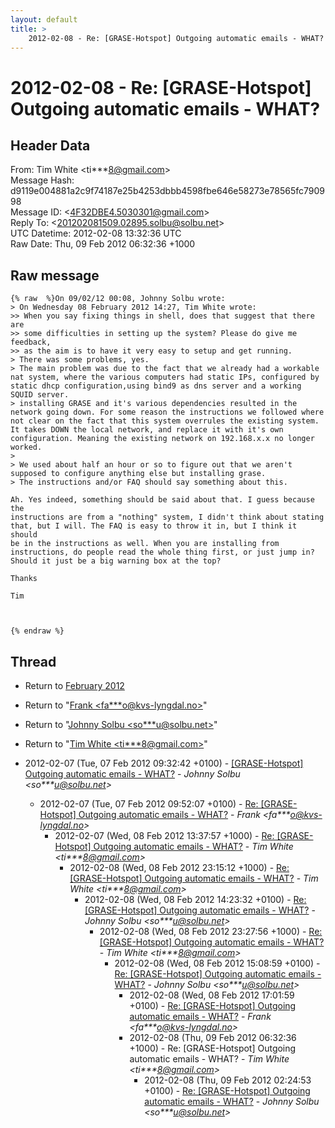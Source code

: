 ```yaml
---
layout: default
title: >
    2012-02-08 - Re: [GRASE-Hotspot] Outgoing automatic emails - WHAT?
---
```


# 2012-02-08 - Re: [GRASE-Hotspot] Outgoing automatic emails - WHAT?

## Header Data

From: Tim White \<ti***8@gmail.com\><br>
Message Hash: d9119e004881a2c9f74187e25b4253dbbb4598fbe646e58273e78565fc790998<br>
Message ID: \<4F32DBE4.5030301@gmail.com\><br>
Reply To: \<201202081509.02895.solbu@solbu.net\><br>
UTC Datetime: 2012-02-08 13:32:36 UTC<br>
Raw Date: Thu, 09 Feb 2012 06:32:36 +1000<br>

## Raw message

```
{% raw  %}On 09/02/12 00:08, Johnny Solbu wrote:
> On Wednesday 08 February 2012 14:27, Tim White wrote:
>> When you say fixing things in shell, does that suggest that there are
>> some difficulties in setting up the system? Please do give me feedback,
>> as the aim is to have it very easy to setup and get running.
> There was some problems, yes.
> The main problem was due to the fact that we already had a workable nat system, where the various computers had static IPs, configured by static dhcp configuration,using bind9 as dns server and a working SQUID server.
> installing GRASE and it's various dependencies resulted in the network going down. For some reason the instructions we followed where not clear on the fact that this system overrules the existing system. It takes DOWN the local network, and replace it with it's own configuration. Meaning the existing network on 192.168.x.x no longer worked.
>
> We used about half an hour or so to figure out that we aren't supposed to configure anything else but installing grase.
> The instructions and/or FAQ should say something about this.

Ah. Yes indeed, something should be said about that. I guess because the 
instructions are from a "nothing" system, I didn't think about stating 
that, but I will. The FAQ is easy to throw it in, but I think it should 
be in the instructions as well. When you are installing from 
instructions, do people read the whole thing first, or just jump in? 
Should it just be a big warning box at the top?

Thanks

Tim



{% endraw %}
```

## Thread

+ Return to [February 2012](/archive/2012/02)

+ Return to "[Frank <fa***o<span>@</span>kvs-lyngdal.no>](/authors/fa___o_at_kvslyngdal_no)"
+ Return to "[Johnny Solbu <so***u<span>@</span>solbu.net>](/authors/so___u_at_solbu_net)"
+ Return to "[Tim White <ti***8<span>@</span>gmail.com>](/authors/ti___8_at_gmail_com)"

+ 2012-02-07 (Tue, 07 Feb 2012 09:32:42 +0100) - [[GRASE-Hotspot] Outgoing automatic emails - WHAT?](/archive/2012/02/25d615800467c2382d6ff467c4683404f0629bdad9dc6f871f7b8433d5d1a54f) - _Johnny Solbu \<so***u@solbu.net\>_
  + 2012-02-07 (Tue, 07 Feb 2012 09:52:07 +0100) - [Re: [GRASE-Hotspot] Outgoing automatic emails - WHAT?](/archive/2012/02/c3914c446477a2b1378230e4d7f44550ff90c2eec8578c3492ea0b1be439abef) - _Frank \<fa***o@kvs-lyngdal.no\>_
    + 2012-02-07 (Wed, 08 Feb 2012 13:37:57 +1000) - [Re: [GRASE-Hotspot] Outgoing automatic emails - WHAT?](/archive/2012/02/ded08de9a3fcce38254f4a529fac9d5fb178c1f085064e1b3dd50274dfb452d2) - _Tim White \<ti***8@gmail.com\>_
      + 2012-02-08 (Wed, 08 Feb 2012 23:15:12 +1000) - [Re: [GRASE-Hotspot] Outgoing automatic emails - WHAT?](/archive/2012/02/fd7dd1387988f17a72797417d99d61418798842bf7f19d2d0a39333f8072d58d) - _Tim White \<ti***8@gmail.com\>_
        + 2012-02-08 (Wed, 08 Feb 2012 14:23:32 +0100) - [Re: [GRASE-Hotspot] Outgoing automatic emails - WHAT?](/archive/2012/02/36b1c9ccd9031dc1102c5f0ad897cc8585699724319621123511bd06ee656002) - _Johnny Solbu \<so***u@solbu.net\>_
          + 2012-02-08 (Wed, 08 Feb 2012 23:27:56 +1000) - [Re: [GRASE-Hotspot] Outgoing automatic emails - WHAT?](/archive/2012/02/1c2ffd08d1194e5620eceb7a9fb722c201ad9087a961211c3fa2dbe1fd782d53) - _Tim White \<ti***8@gmail.com\>_
            + 2012-02-08 (Wed, 08 Feb 2012 15:08:59 +0100) - [Re: [GRASE-Hotspot] Outgoing automatic emails - WHAT?](/archive/2012/02/587f96475b7559f6db07afe187b77c7d2ddd1a1026c30c3b18aac1e419f5198d) - _Johnny Solbu \<so***u@solbu.net\>_
              + 2012-02-08 (Wed, 08 Feb 2012 17:01:59 +0100) - [Re: [GRASE-Hotspot] Outgoing automatic emails - WHAT?](/archive/2012/02/f2689a2d68982a8a6e1698d704afe00add55caa72659554b25afa50ab6119a72) - _Frank \<fa***o@kvs-lyngdal.no\>_
              + 2012-02-08 (Thu, 09 Feb 2012 06:32:36 +1000) - Re: [GRASE-Hotspot] Outgoing automatic emails - WHAT? - _Tim White \<ti***8@gmail.com\>_
                + 2012-02-08 (Thu, 09 Feb 2012 02:24:53 +0100) - [Re: [GRASE-Hotspot] Outgoing automatic emails - WHAT?](/archive/2012/02/f1c0f2d8b6386b13419b20e2bc79d7841c1c0471167c5021e81ea0b895a4ff35) - _Johnny Solbu \<so***u@solbu.net\>_

